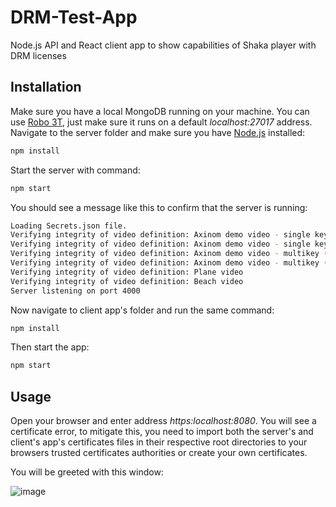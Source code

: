 # DRM-Test-App
Node.js API and React client app to show capabilities of Shaka player with DRM licenses

## Installation

Make sure you have a local MongoDB running on your machine. You can use [Robo 3T](https://robomongo.org/), just make sure it runs on a default *localhost:27017* address.
Navigate to the server folder and make sure you have [Node.js](https://nodejs.org/en/) installed:

```bash
npm install
```

Start the server with command:
```bash
npm start
```
You should see a message like this to confirm that the server is running:

```bash
Loading Secrets.json file.
Verifying integrity of video definition: Axinom demo video - single key (DASH; cenc)
Verifying integrity of video definition: Axinom demo video - single key (HLS; cbcs)
Verifying integrity of video definition: Axinom demo video - multikey (DASH; cenc)
Verifying integrity of video definition: Axinom demo video - multikey (HLS; cbcs)
Verifying integrity of video definition: Plane video
Verifying integrity of video definition: Beach video
Server listening on port 4000
```

Now navigate to client app's folder and run the same command:

```bash
npm install

```
Then start the app:

```bash
npm start
```

## Usage

Open your browser and enter address *https:localhost:8080*.
You will see a certificate error, to mitigate this, you need to import both the server's and client's app's certificates files in their respective root directories to your browsers trusted certificates authorities or create your own certificates.

You will be greeted with this window:

![image](https://user-images.githubusercontent.com/44035175/112733591-8879cb80-8f49-11eb-9500-e30d73488665.png)




